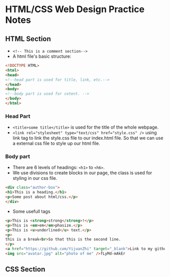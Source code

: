# HTML/CSS Web Design Practice Notes

## HTML Section
 - `<!-- This is a comment section-->`
 - A html file's basic structure:
```html
<!DOCTYPE HTML>
<html>
<head>
<!--head part is used for title, link, etc.-->
</head>
<body>
<!--body part is used for cotent. -->
</body>
</html>
```
### Head Part
- `<title>some title</title>` is used for the title of the whole webpage.
- `<link rel="stylesheet" type="text/css" href="style.css" />` using link tag to link the style.css file to our index.html file. So that we can use a external css file to style up our html file.

### Body part
- There are 6 levels of headings: `<h1>` to `<h6>`.
- We use divisions to create blocks in our page, the class is used for styling in our css file.
```html
<div class="author-box">
<h1>This is a heading.</h1>
<p>Some post about html/css.</p>
</div>
```
- Some usefull tags
```html
<p>This is <strong>strong</strong>!</p>
<p>This is <em>em</em>phasize.</p>
<p>This is <u>underlined</u> text.</p>
<p>
this is a break<br>So that this is the second line.
</p>
<a href="https://github.com/YijuanZhi" target="_blank">Link to my github.</a>
<img src="avatar.jpg" alt="photo of me" />fLyMd-mAkEr
```

## CSS Section
